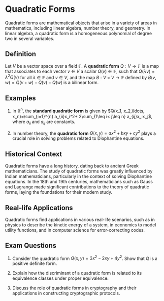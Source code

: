 # Quadratic Forms

Quadratic forms are mathematical objects that arise in a variety of areas in mathematics, including linear algebra, number theory, and geometry. In linear algebra, a quadratic form is a homogeneous polynomial of degree two in several variables. 

## Definition

Let $V$ be a vector space over a field $\mathbb{F}$. A **quadratic form** $Q: V\rightarrow\mathbb{F}$ is a map that associates to each vector $v\in V$ a scalar $Q(v)\in\mathbb{F}$, such that $Q(\lambda v)=\lambda^2 Q(v)$ for all $\lambda\in\mathbb{F}$ and $v\in V$, and the map $B: V\times V\rightarrow\mathbb{F}$ defined by $B(v, w)= Q(v+ w)- Q(v)- Q(w)$ is a bilinear form.

## Examples

1. In $\mathbb{R}^n$, the **standard quadratic form** is given by $Q(x_1, x_2,\ldots, x_n)=\sum_{i=1}^{n} a_{ii}x_i^2+ 2\sum_{1\leq i< j\leq n} a_{ij}x_ix_j$, where $a_{ii}$ and $a_{ij}$ are constants.
   
2. In number theory, the **quadratic form** $Q(x, y)= ax^2+ bxy+ cy^2$ plays a crucial role in solving problems related to Diophantine equations.

## Historical Context

Quadratic forms have a long history, dating back to ancient Greek mathematicians. The study of quadratic forms was greatly influenced by Indian mathematicians, particularly in the context of solving Diophantine equations. In the 18th and 19th centuries, mathematicians such as Gauss and Lagrange made significant contributions to the theory of quadratic forms, laying the foundations for their modern study.

## Real-life Applications

Quadratic forms find applications in various real-life scenarios, such as in physics to describe the kinetic energy of a system, in economics to model utility functions, and in computer science for error-correcting codes.

## Exam Questions

1. Consider the quadratic form $Q(x, y)= 3x^2- 2xy+ 4y^2$. Show that $Q$ is a positive definite form.
   
2. Explain how the discriminant of a quadratic form is related to its equivalence classes under proper equivalence.
   
3. Discuss the role of quadratic forms in cryptography and their applications in constructing cryptographic protocols.